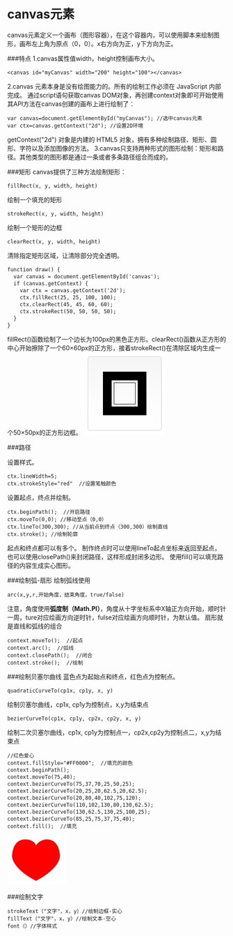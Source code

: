 canvas元素
===================
canvas元素定义一个画布（图形容器），在这个容器内，可以使用脚本来绘制图形，画布左上角为原点（0，0）。x右方向为正，y下方向为正。

###特点
1.canvas属性值width，height控制画布大小。
```
<canvas id="myCanvas" width="200" height="100"></canvas>
```
2.canvas 元素本身是没有绘图能力的。所有的绘制工作必须在 JavaScript 内部完成。
通过script语句获取canvas DOM对象，再创建context对象即可开始使用其API方法在canvas创建的画布上进行绘制了：

	var canvas=document.getElementById("myCanvas"); //选中canvas元素
	var ctx=canvas.getContext("2d"); //设置2D环境
getContext("2d") 对象是内建的 HTML5 对象，拥有多种绘制路径、矩形、圆形、字符以及添加图像的方法。
3.canvas只支持两种形式的图形绘制：矩形和路径。其他类型的图形都是通过一条或者多条路径组合而成的。

###矩形
canvas提供了三种方法绘制矩形：
```
fillRect(x, y, width, height)
```
绘制一个填充的矩形
```
strokeRect(x, y, width, height)
```
绘制一个矩形的边框
```
clearRect(x, y, width, height)
```
清除指定矩形区域，让清除部分完全透明。

```
function draw() {
  var canvas = document.getElementById('canvas');
  if (canvas.getContext) {
    var ctx = canvas.getContext('2d');
    ctx.fillRect(25, 25, 100, 100);
    ctx.clearRect(45, 45, 60, 60);
    ctx.strokeRect(50, 50, 50, 50);
  }
}
```
fillRect()函数绘制了一个边长为100px的黑色正方形。clearRect()函数从正方形的中心开始擦除了一个60×60px的正方形，接着strokeRect()在清除区域内生成一个50×50px的正方形边框。
![](./相关文件/23.1.png)

###路径

设置样式。

	ctx.lineWidth=5;
	ctx.strokeStyle="red"  //设置笔触颜色

设置起点，终点并绘制。

    ctx.beginPath();  //开启路径
	ctx.moveTo(0,0); //移动至点（0,0）
	ctx.lineTo(300,300); //从当前点到终点（300,300）绘制直线
	ctx.stroke(); //绘制轮廓
起点和终点都可以有多个。
制作终点时可以使用lineTo起点坐标来返回至起点，也可以使用closePath()来封闭路径，这样形成封闭多边形。
使用fill()可以填充路径的内容生成实心图形。


###绘制弧-扇形
绘制弧线使用

    arc(x,y,r,开始角度，结束角度，true/false)
注意，角度使用**弧度制（Math.PI）**，角度从十字坐标系中X轴正方向开始，顺时针一周，ture对应绘画方向逆时针，fulse对应绘画方向顺时针，为默认值。
扇形就是直线和弧线的组合

    context.moveTo();  //起点
    context.arc();  //弧线
    context.closePath();  //闭合
    context.stroke();  //绘制

###绘制贝塞尔曲线
蓝色点为起始点和终点，红色点为控制点。

    quadraticCurveTo(cp1x, cp1y, x, y) 
绘制贝塞尔曲线，cp1x, cp1y为控制点，x,y为结束点

    bezierCurveTo(cp1x, cp1y, cp2x, cp2y, x, y) 
绘制二次贝塞尔曲线，cp1x, cp1y为控制点一，cp2x,cp2y为控制点二，x,y为结束点 

    //红色爱心
    context.fillStyle="#FF0000";  //填充的颜色
    context.beginPath();
    context.moveTo(75,40);
    context.bezierCurveTo(75,37,70,25,50,25);
    context.bezierCurveTo(20,25,20,62.5,20,62.5);
    context.bezierCurveTo(20,80,40,102,75,120);
    context.bezierCurveTo(110,102,130,80,130,62.5);
    context.bezierCurveTo(130,62.5,130,25,100,25);
    context.bezierCurveTo(85,25,75,37,75,40);
    context.fill();  //填充
![](./相关文件/23.2.jpg)

###绘制文字

    strokeText（"文字"，x，y）//绘制边框-实心
    fillText（"文字"，x，y）//绘制文本-空心
    font（）//字体样式